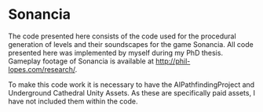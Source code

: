# Sonancia

The code presented here consists of the code used for the procedural generation of levels and their soundscapes for the game Sonancia. All code presented here was implemented by myself during my PhD thesis. Gameplay footage of Sonancia is available at http://phil-lopes.com/research/.

To make this code work it is necessary to have the AIPathfindingProject and Underground Cathedral Unity Assets. As these are specifically paid assets, I have not included them within the code.


